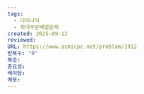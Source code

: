 ```yaml
---
tags:
  - 다이나믹
  - 최대부분배열문제
created: 2025-09-12
reviewed:
URL: https://www.acmicpc.net/problem/1912
반복수: "0"
복습:
중요성:
레이팅:
메모:
---
```

